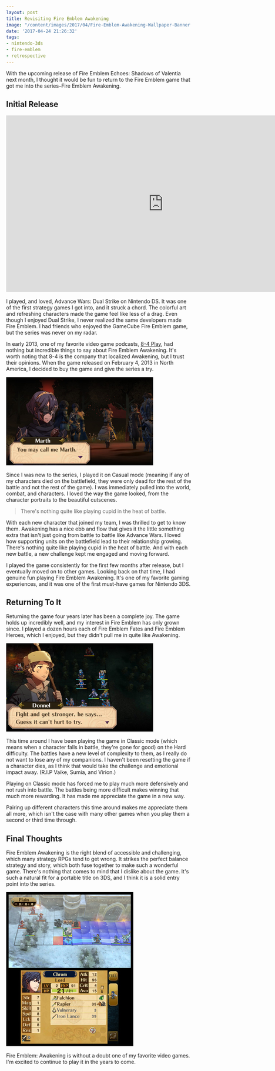 ```yaml
---
layout: post
title: Revisiting Fire Emblem Awakening
image: "/content/images/2017/04/Fire-Emblem-Awakening-Wallpaper-Banner.jpg"
date: '2017-04-24 21:26:32'
tags:
- nintendo-3ds
- fire-emblem
- retrospective
---
```


With the upcoming release of Fire Emblem Echoes: Shadows of Valentia next month, I thought it would be fun to return to the Fire Emblem game that got me into the series–Fire Emblem Awakening.

## Initial Release

<iframe width="853" height="480" src="https://www.youtube-nocookie.com/embed/n-BB3KbVUYI?rel=0" frameborder="0" allowfullscreen></iframe>

I played, and loved, Advance Wars: Dual Strike on Nintendo DS. It was one of the first strategy games I got into, and it struck a chord. The colorful art and refreshing characters made the game feel like less of a drag. Even though I enjoyed Dual Strike, I never realized the same developers made Fire Emblem. I had friends who enjoyed the GameCube Fire Emblem game, but the series was never on my radar.

In early 2013, one of my favorite video game podcasts, [8-4 Play](http://8-4.jp/blog/?lang=en), had nothing but incredible things to say about Fire Emblem Awakening. It's worth noting that 8-4 is the company that localized Awakening, but I trust their opinions. When the game released on February 4, 2013 in North America, I decided to buy the game and give the series a try.

![Fire Emblem Awakening Marth Screenshot](/content/images/2017/04/Fire-Emblem-Awakening-Screenshot-3.jpg)

Since I was new to the series, I played it on Casual mode (meaning if any of my characters died on the battlefield, they were only dead for the rest of the battle and not the rest of the game). I was immediately pulled into the world, combat, and characters. I loved the way the game looked, from the character portraits to the beautiful cutscenes.

> There's nothing quite like playing cupid in the heat of battle.

With each new character that joined my team, I was thrilled to get to know them. Awakening has a nice ebb and flow that gives it the little something extra that isn't just going from battle to battle like Advance Wars. I loved how supporting units on the battlefield lead to their relationship growing. There's nothing quite like playing cupid in the heat of battle. And with each new battle, a new challenge kept me engaged and moving forward.

I played the game consistently for the first few months after release, but I eventually moved on to other games. Looking back on that time, I had genuine fun playing Fire Emblem Awakening. It's one of my favorite gaming experiences, and it was one of the first must-have games for Nintendo 3DS.

## Returning To It

Returning the game four years later has been a complete joy. The game holds up incredibly well, and my interest in Fire Emblem has only grown since. I played a dozen hours each of Fire Emblem Fates and Fire Emblem Heroes, which I enjoyed, but they didn't pull me in quite like Awakening.

![Fire Emblem Awakening Screenshot - Donnel](/content/images/2017/04/Fire-Emblem-Awakening-Screenshot-2.jpg)

This time around I have been playing the game in Classic mode (which means when a character falls in battle, they're gone for good) on the Hard difficulty. The battles have a new level of complexity to them, as I really do not want to lose any of my companions. I haven't been resetting the game if a character dies, as I think that would take the challenge and emotional impact away.  (R.I.P Vaike, Sumia, and Virion.)

Playing on Classic mode has forced me to play much more defensively and not rush into battle. The battles being more difficult makes winning that much more rewarding. It has made me appreciate the game in a new way.

Pairing up different characters this time around makes me appreciate them all more, which isn't the case with many other games when you play them a second or third time through. 

## Final Thoughts

Fire Emblem Awakening is the right blend of accessible and challenging, which many strategy RPGs tend to get wrong. It strikes the perfect balance strategy and story, which both fuse together to make such a wonderful game. There's nothing that comes to mind that I dislike about the game. It's such a natural fit for a portable title on 3DS, and I think it is a solid entry point into the series.

![Fire Emblem Awakening Battle Screenshot](/content/images/2017/04/Fire-Emblem-Awakening-Screenshot-4.jpg)

Fire Emblem: Awakening is without a doubt one of my favorite video games. I'm excited to continue to play it in the years to come.